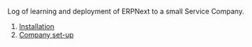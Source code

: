 Log of learning and deployment of ERPNext to a small Service Company.

1. [Installation](Installation.md)
1. [Company set-up](CompanySetUp.md)
